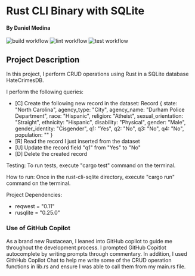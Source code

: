# Rust CLI Binary with SQLite
#### By Daniel Medina
![build workflow](https://github.com/medinardaniel/rust-cli-sqlite/actions/workflows/rust_build.yml/badge.svg)
![lint workflow](https://github.com/medinardaniel/rust-cli-sqlite/actions/workflows/rust_lint.yml/badge.svg)
![test workflow](https://github.com/medinardaniel/rust-cli-sqlite/actions/workflows/rust_test.yml/badge.svg)

## Project Description
In this project, I perform CRUD operations using Rust in a SQLite database HateCrimesDB.

I perform the following queries:
* [C] Create the following new record in the dataset:
Record { state: "North Carolina", agency_type: "City", agency_name: "Durham Police Department", race: "Hispanic", religion: "Atheist", sexual_orientation: "Straight", ethnicity: "Hispanic", disability: "Physical", gender: "Male", gender_identity: "Cisgender", q1: "Yes", q2: "No", q3: "No", q4: "No", population: "" }
* [R] Read the record I just inserted from the dataset
* [U] Update the record field "q1" from "Yes" to "No"
* [D] Delete the created record

Testing:
To run tests, execute "cargo test" command on the terminal.

How to run:
Once in the rust-cli-sqlite directory, execute "cargo run" command on the terminal.

Project Dependencies:
* reqwest = "0.11"
* rusqlite = "0.25.0"

### Use of GitHub Copilot
As a brand new Rustacean, I leaned into GitHub copilot to guide me throughout the development process. I prompted GitHub Copitlot autocomplete by writing prompts through commentary. In addition, I used GithHub Copilot Chat to help me write some of the CRUD operation functions in lib.rs and ensure I was able to call them from my main.rs file.

